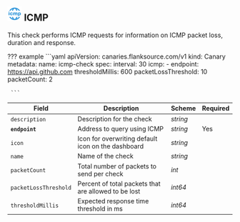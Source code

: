 ## <img src='https://raw.githubusercontent.com/flanksource/flanksource-ui/main/src/icons/icmp.svg' style='height: 32px'/> ICMP

This check performs ICMP requests for information on ICMP packet loss, duration and response.

??? example
     ```yaml
     apiVersion: canaries.flanksource.com/v1
     kind: Canary
     metadata:
       name: icmp-check
     spec:
       interval: 30
       icmp:
         - endpoint: https://api.github.com
           thresholdMillis: 600
           packetLossThreshold: 10
           packetCount: 2
     
     ```

| Field | Description | Scheme | Required |
| ----- | ----------- | ------ | -------- |
| `description` | Description for the check | *string* |  |
| **`endpoint`** | Address to query using ICMP | *string* | Yes |
| `icon` | Icon for overwriting default icon on the dashboard | *string* |  |
| `name` | Name of the check | *string* |  |
| `packetCount` | Total number of packets to send per check | *int* |  |
| `packetLossThreshold` | Percent of total packets that are allowed to be lost | *int64* |  |
| `thresholdMillis` | Expected response time threshold in ms | *int64* |  |

